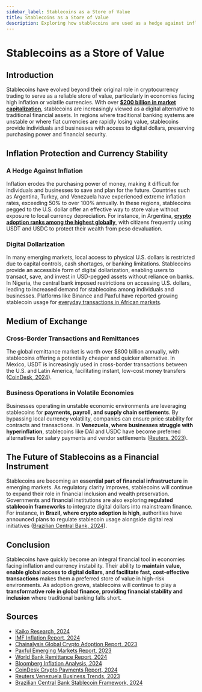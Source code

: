 ```yaml
---
sidebar_label: Stablecoins as a Store of Value
title: Stablecoins as a Store of Value
description: Exploring how stablecoins are used as a hedge against inflation and currency volatility.
---
```


# Stablecoins as a Store of Value

## Introduction

Stablecoins have evolved beyond their original role in cryptocurrency trading to serve as a reliable store of value, particularly in economies facing high inflation or volatile currencies. With over [**$200 billion in market capitalization**](https://www.ubs.com/us/en/wealth-management/insights/market-news/article.1886983.html), stablecoins are increasingly viewed as a digital alternative to traditional financial assets. In regions where traditional banking systems are unstable or where fiat currencies are rapidly losing value, stablecoins provide individuals and businesses with access to digital dollars, preserving purchasing power and financial security.

## Inflation Protection and Currency Stability

### **A Hedge Against Inflation**

Inflation erodes the purchasing power of money, making it difficult for individuals and businesses to save and plan for the future. Countries such as Argentina, Turkey, and Venezuela have experienced extreme inflation rates, exceeding 50% to over 100% annually. In these regions, stablecoins pegged to the U.S. dollar offer an effective way to store value without exposure to local currency depreciation. For instance, in Argentina, [**crypto adoption ranks among the highest globally**](https://cryptoslate.com/stablecoin-usage-surges-in-latin-america-amid-continued-struggle-with-high-inflation/#:~:text=inflation), with citizens frequently using USDT and USDC to protect their wealth from peso devaluation.

### **Digital Dollarization**

In many emerging markets, local access to physical U.S. dollars is restricted due to capital controls, cash shortages, or banking limitations. Stablecoins provide an accessible form of digital dollarization, enabling users to transact, save, and invest in USD-pegged assets without reliance on banks. In Nigeria, the central bank imposed restrictions on accessing U.S. dollars, leading to increased demand for stablecoins among individuals and businesses. Platforms like Binance and Paxful have reported growing stablecoin usage for [everyday transactions in African markets](https://www.chainalysis.com/blog/subsaharan-africa-crypto-adoption-2024/#:~:text=For%20many%20African%20businesses%2C%20accessing,stalled%20due%20to%20currency%20shortages).

## Medium of Exchange

### **Cross-Border Transactions and Remittances**

The global remittance market is worth over $800 billion annually, with stablecoins offering a potentially cheaper and quicker alternative. In Mexico, USDT is increasingly used in cross-border transactions between the U.S. and Latin America, facilitating instant, low-cost money transfers ([CoinDesk, 2024](https://www.coindesk.com/)).

### **Business Operations in Volatile Economies**

Businesses operating in unstable economic environments are leveraging stablecoins for **payments, payroll, and supply chain settlements**. By bypassing local currency volatility, companies can ensure price stability for contracts and transactions. In **Venezuela, where businesses struggle with hyperinflation**, stablecoins like DAI and USDC have become preferred alternatives for salary payments and vendor settlements ([Reuters, 2023](https://www.reuters.com/)).

## The Future of Stablecoins as a Financial Instrument

Stablecoins are becoming an **essential part of financial infrastructure** in emerging markets. As regulatory clarity improves, stablecoins will continue to expand their role in financial inclusion and wealth preservation. Governments and financial institutions are also exploring **regulated stablecoin frameworks** to integrate digital dollars into mainstream finance. For instance, in **Brazil, where crypto adoption is high**, authorities have announced plans to regulate stablecoin usage alongside digital real initiatives ([Brazilian Central Bank, 2024](https://www.bcb.gov.br/)).

## Conclusion

Stablecoins have quickly become an integral financial tool in economies facing inflation and currency instability. Their ability to **maintain value, enable global access to digital dollars, and facilitate fast, cost-effective transactions** makes them a preferred store of value in high-risk environments. As adoption grows, stablecoins will continue to play a **transformative role in global finance, providing financial stability and inclusion** where traditional banking falls short.

## Sources
- [Kaiko Research, 2024](https://www.kaiko.com/)
- [IMF Inflation Report, 2024](https://www.imf.org/)
- [Chainalysis Global Crypto Adoption Report, 2023](https://www.chainalysis.com/)
- [Paxful Emerging Markets Report, 2023](https://paxful.com/)
- [World Bank Remittance Report, 2024](https://www.worldbank.org/)
- [Bloomberg Inflation Analysis, 2024](https://www.bloomberg.com/)
- [CoinDesk Crypto Payments Report, 2024](https://www.coindesk.com/)
- [Reuters Venezuela Business Trends, 2023](https://www.reuters.com/)
- [Brazilian Central Bank Stablecoin Framework, 2024](https://www.bcb.gov.br/)

